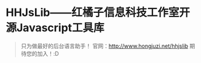 HHJsLib——红橘子信息科技工作室开源Javascript工具库
=============
>只为做最好的后台语言助手！
官网：http://www.hongjuzi.net/hhjslib
期待您的加入！:D

